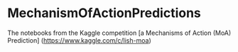 # MechanismOfActionPredictions
The notebooks from the Kaggle competition [a Mechanisms of Action (MoA) Prediction] (https://www.kaggle.com/c/lish-moa)
